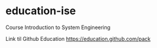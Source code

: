 # education-ise
Course Introduction to System Engineering

Link til Github Education
https://education.github.com/pack